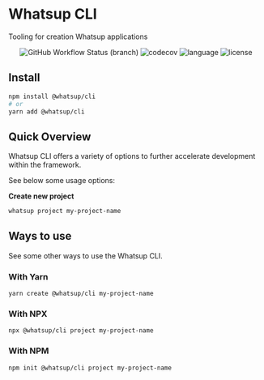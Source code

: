 # Whatsup CLI

Tooling for creation Whatsup applications

<div align="center">
<img src="https://img.shields.io/github/workflow/status/whatsup/cli/Node.js%20CI/master" alt="GitHub Workflow Status (branch)" /> 
<img src="https://img.shields.io/codecov/c/github/whatsup/cli" alt="codecov" />
<img src="https://img.shields.io/github/languages/top/whatsup/cli" alt="language" />
<img src="https://img.shields.io/npm/l/@whatsup/cli" alt="license" />  
</div>

## Install

```bash
npm install @whatsup/cli
# or
yarn add @whatsup/cli
```

## Quick Overview

Whatsup CLI offers a variety of options to further accelerate development within the framework.

See below some usage options:

**Create new project**

```bash
whatsup project my-project-name
```

## Ways to use

See some other ways to use the Whatsup CLI.

### With Yarn

```
yarn create @whatsup/cli my-project-name
```

### With NPX

```
npx @whatsup/cli project my-project-name
```

### With NPM

```
npm init @whatsup/cli project my-project-name
```

